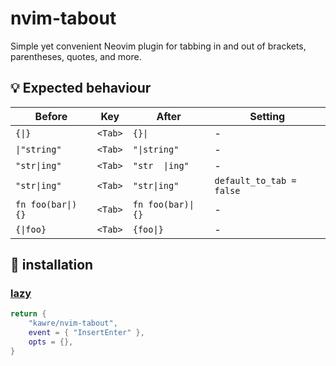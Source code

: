 # nvim-tabout

Simple yet convenient Neovim plugin for tabbing in and out of brackets, parentheses, quotes, and more.

## 💡 Expected behaviour

| Before | Key | After | Setting |
| --- | --- | --- | --- |
| `{\|}` | `<Tab>` | `{}\| ` | - |
| `\|"string"` | `<Tab>` | `"\|string" ` | - |
| `"str\|ing"` | `<Tab>` | `"str  \|ing"` | - |
| `"str\|ing"` | `<Tab>` | `"str\|ing"` | `default_to_tab = false` |
| `fn foo(bar\|) {}` | `<Tab>` | `fn foo(bar)\| {}` | - |
| `{\|foo}` | `<Tab>` | `{foo\|}` | - |

## 💾 installation

### [lazy](https://github.com/folke/lazy.nvim)

```lua
return {
    "kawre/nvim-tabout",
    event = { "InsertEnter" },
    opts = {},
}
```
